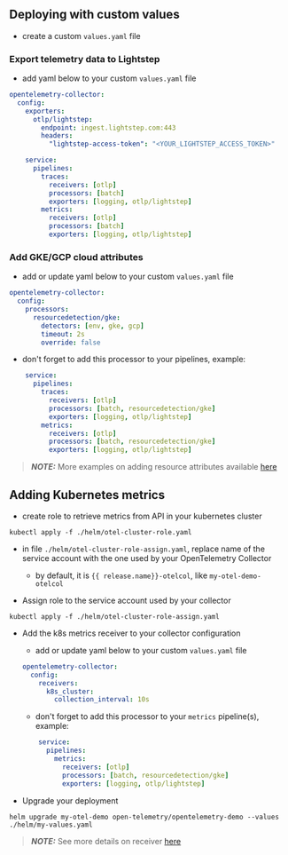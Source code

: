 ## Deploying with custom values

- create a custom `values.yaml` file


### Export telemetry data to Lightstep

- add yaml below to your custom `values.yaml` file
```yaml
opentelemetry-collector:
  config:
    exporters:
      otlp/lightstep:
        endpoint: ingest.lightstep.com:443
        headers:
          "lightstep-access-token": "<YOUR_LIGHTSTEP_ACCESS_TOKEN>"

    service:
      pipelines:
        traces:
          receivers: [otlp]
          processors: [batch]
          exporters: [logging, otlp/lightstep]
        metrics:
          receivers: [otlp]
          processors: [batch]
          exporters: [logging, otlp/lightstep]
```

### Add GKE/GCP cloud attributes
- add or update yaml below to your custom `values.yaml` file
```yaml
opentelemetry-collector:
  config:
    processors:
      resourcedetection/gke:
        detectors: [env, gke, gcp]
        timeout: 2s
        override: false
```

- don't forget to add this processor to your pipelines, example:
```yaml
    service:
      pipelines:
        traces:
          receivers: [otlp]
          processors: [batch, resourcedetection/gke]
          exporters: [logging, otlp/lightstep]
        metrics:
          receivers: [otlp]
          processors: [batch, resourcedetection/gke]
          exporters: [logging, otlp/lightstep]
```

> **_NOTE:_**  More examples on adding resource attributes available [here](https://github.com/open-telemetry/opentelemetry-collector-contrib/tree/main/processor/resourcedetectionprocessor)


## Adding Kubernetes metrics

- create role to retrieve metrics from API in your kubernetes cluster
```shell
kubectl apply -f ./helm/otel-cluster-role.yaml
```

- in file `./helm/otel-cluster-role-assign.yaml`, replace name of the service account with the one used by your OpenTelemetry Collector
  - by default, it is `{{ release.name}}-otelcol`, like `my-otel-demo-otelcol`

- Assign role to the service account used by your collector
```shell
kubectl apply -f ./helm/otel-cluster-role-assign.yaml
```

- Add the k8s metrics receiver to your collector configuration
    - add or update yaml below to your custom `values.yaml` file
    ```yaml
    opentelemetry-collector:
      config:
        receivers:
          k8s_cluster:
            collection_interval: 10s        
    ```

    - don't forget to add this processor to your `metrics` pipeline(s), example:
    ```yaml
        service:
          pipelines:
            metrics:
              receivers: [otlp]
              processors: [batch, resourcedetection/gke]
              exporters: [logging, otlp/lightstep]
    ```

- Upgrade your deployment
```shell
helm upgrade my-otel-demo open-telemetry/opentelemetry-demo --values ./helm/my-values.yaml
```

> **_NOTE:_**  See more details on receiver [here](https://github.com/open-telemetry/opentelemetry-collector-contrib/tree/main/receiver/k8sclusterreceiver)
